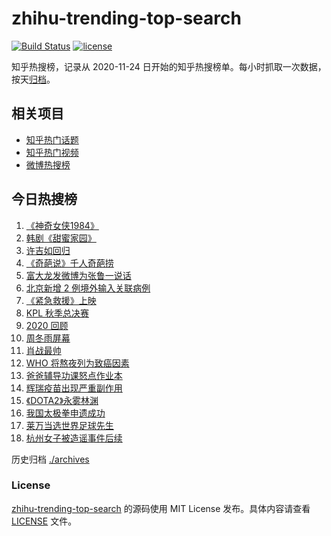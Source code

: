 # zhihu-trending-top-search

[![Build Status](https://github.com/justjavac/zhihu-trending-top-search/workflows/ci/badge.svg?branch=main)](https://github.com/justjavac/zhihu-trending-top-search/actions)
[![license](https://img.shields.io/github/license/justjavac/zhihu-trending-top-search)](https://github.com/justjavac/zhihu-trending-top-search/blob/main/LICENSE)

知乎热搜榜，记录从 2020-11-24 日开始的知乎热搜榜单。每小时抓取一次数据，按天[归档](./archives)。

## 相关项目

- [知乎热门话题](https://github.com/justjavac/zhihu-trending-hot-questions)
- [知乎热门视频](https://github.com/justjavac/zhihu-trending-hot-video)
- [微博热搜榜](https://github.com/justjavac/weibo-trending-hot-search)

## 今日热搜榜

<!-- BEGIN -->
<!-- 最后更新时间 Sun Dec 20 2020 14:05:32 GMT+0800 (CST) -->
1. [《神奇女侠1984》](https://www.zhihu.com/search?q=神奇女侠1984)
1. [韩剧《甜蜜家园》](https://www.zhihu.com/search?q=甜蜜家园)
1. [许吉如回归](https://www.zhihu.com/search?q=许吉如)
1. [《奇葩说》千人奇葩捞](https://www.zhihu.com/search?q=奇葩说)
1. [富大龙发微博为张鲁一说话](https://www.zhihu.com/search?q=张鲁一)
1. [北京新增 2 例境外输入关联病例](https://www.zhihu.com/search?q=北京疫情)
1. [《紧急救援》上映](https://www.zhihu.com/search?q=紧急救援)
1. [KPL 秋季总决赛](https://www.zhihu.com/search?q=kpl)
1. [2020 回顾](https://www.zhihu.com/search?q=2020事件)
1. [周冬雨屏幕](https://www.zhihu.com/search?q=周冬雨排列)
1. [肖战最帅](https://www.zhihu.com/search?q=肖战)
1. [WHO 将熬夜列为致癌因素](https://www.zhihu.com/search?q=熬夜致癌)
1. [爸爸辅导功课怒点作业本](https://www.zhihu.com/search?q=爸爸辅导功课)
1. [辉瑞疫苗出现严重副作用](https://www.zhihu.com/search?q=辉瑞疫苗不良反应)
1. [《DOTA2》永雾林渊](https://www.zhihu.com/search?q=dota2)
1. [我国太极拳申遗成功](https://www.zhihu.com/search?q=太极拳)
1. [莱万当选世界足球先生](https://www.zhihu.com/search?q=莱万)
1. [杭州女子被造谣事件后续](https://www.zhihu.com/search?q=女子被冤枉出轨)
<!-- END -->

历史归档 [./archives](./archives)

### License

[zhihu-trending-top-search](https://github.com/justjavac/zhihu-trending-top-search) 的源码使用 MIT License 发布。具体内容请查看 [LICENSE](./LICENSE) 文件。
